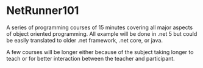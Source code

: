 # NetRunner101
A series of programming courses of 15 minutes covering all major aspects of object oriented programming. All example will be done in .net 5 but could be easily translated to older .net framework, .net core, or java.

A few courses will be longer either because of the subject taking longer to teach or for better interaction between the teacher and participant.
